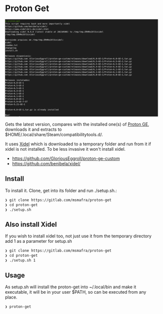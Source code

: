 # Proton Get

![Proton GE Downloader](proton-get.png)

Gets the latest version, compares with the installed one(s) of [Proton GE](https://github.com/GloriousEggroll/proton-ge-custom), downloads it and extracts to $HOME/.local/share/Steam/compatibilitytools.d/.

It uses [Xidel](https://github.com/benibela/xidel/) which is downloaded to a temporary folder and run from it if xidel is not installed. To be less invasive it won't install xidel.

- https://github.com/GloriousEggroll/proton-ge-custom
- https://github.com/benibela/xidel/

## Install
To install it. Clone, get into its folder and run ./setup.sh.:

```
❯ git clone https://gitlab.com/msmafra/proton-get
❯ cd proton-get
❯ ./setup.sh
```
## Also install Xidel
If you wish to install xidel too, not just use it from the temporary directory add 1 as a parameter for setup.sh

```
❯ git clone https://gitlab.com/msmafra/proton-get
❯ cd proton-get
❯ ./setup.sh 1
```

## Usage
As setup.sh will install the proton-get into ~/.local/bin and make it executable, it will be in your user $PATH, so can be executed from any place.
```
❯ proton-get
```
